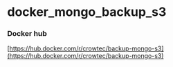 # docker_mongo_backup_s3

### Docker hub
[https://hub.docker.com/r/crowtec/backup-mongo-s3](https://hub.docker.com/r/crowtec/backup-mongo-s3)
